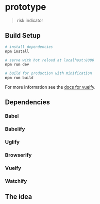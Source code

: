 # prototype

> risk indicator

## Build Setup

``` bash
# install dependencies
npm install

# serve with hot reload at localhost:8080
npm run dev

# build for production with minification
npm run build
```

For more information see the [docs for vueify](https://github.com/vuejs/vueify).

## Dependencies

### Babel

### Babelify

### Uglify

### Browserify

### Vueify

### Watchify

## The idea
